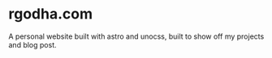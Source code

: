 # rgodha.com 

A personal website built with astro and unocss, built to show off my projects and blog post. 
